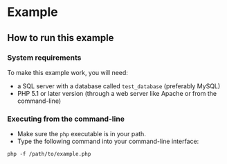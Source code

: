 # Example

## How to run this example

### System requirements

To make this example work, you will need:
* a SQL server with a database called `test_database` (preferably MySQL)
* PHP 5.1 or later version (through a web server like Apache or from the command-line)

### Executing from the command-line

* Make sure the `php` executable is in your path.
* Type the following command into your command-line interface:

```php -f /path/to/example.php```

